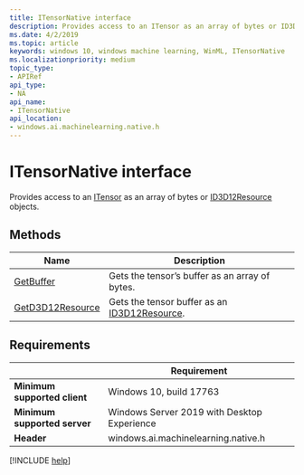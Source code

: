 ```yaml
---
title: ITensorNative interface
description: Provides access to an ITensor as an array of bytes or ID3D12Resource objects.
ms.date: 4/2/2019
ms.topic: article
keywords: windows 10, windows machine learning, WinML, ITensorNative
ms.localizationpriority: medium
topic_type:
- APIRef
api_type:
- NA
api_name:
- ITensorNative
api_location:
- windows.ai.machinelearning.native.h
---
```


# ITensorNative interface

Provides access to an [ITensor](/uwp/api/windows.ai.machinelearning.itensor) as an array of bytes or [ID3D12Resource](/windows/desktop/api/d3d12/nn-d3d12-id3d12resource) objects.

## Methods

| Name | Description |
|------|-------------|
| [GetBuffer](ITensorNative_GetBuffer.md) | Gets the tensor’s buffer as an array of bytes. |
| [GetD3D12Resource](ITensorNative_GetD3D12Resource.md) | Gets the tensor buffer as an [ID3D12Resource](/windows/desktop/api/d3d12/nn-d3d12-id3d12resource). |

## Requirements

| | Requirement |
|-|-|
| **Minimum supported client** | Windows 10, build 17763 |
| **Minimum supported server** | Windows Server 2019 with Desktop Experience |
| **Header** | windows.ai.machinelearning.native.h |

[!INCLUDE [help](../../includes/get-help.md)]
